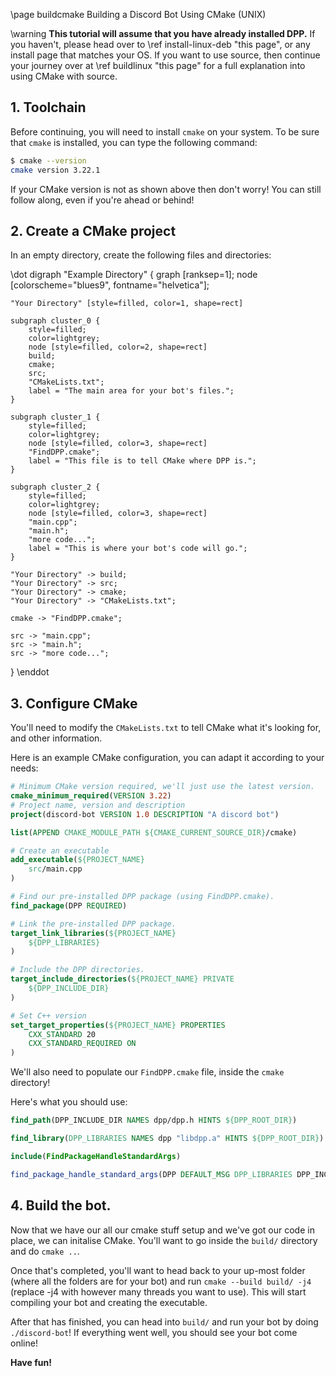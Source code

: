 \page buildcmake Building a Discord Bot Using CMake (UNIX)

\warning **This tutorial will assume that you have already installed DPP.** If you haven't, please head over to \ref install-linux-deb "this page", or any install page that matches your OS. If you want to use source, then continue your journey over at \ref buildlinux "this page" for a full explanation into using CMake with source.

## 1. Toolchain
Before continuing, you will need to install `cmake` on your system. To be sure that `cmake` is installed, you can type the following command:

```bash
$ cmake --version
cmake version 3.22.1
```

If your CMake version is not as shown above then don't worry! You can still follow along, even if you're ahead or behind!

## 2. Create a CMake project

In an empty directory, create the following files and directories:

\dot
digraph "Example Directory" {
    graph [ranksep=1];
    node [colorscheme="blues9", fontname="helvetica"];
    
    "Your Directory" [style=filled, color=1, shape=rect]
    
    subgraph cluster_0 {
		style=filled;
        color=lightgrey;
        node [style=filled, color=2, shape=rect]
        build;
        cmake;
        src;
        "CMakeLists.txt";
        label = "The main area for your bot's files.";
	}
	
	subgraph cluster_1 {
		style=filled;
        color=lightgrey;
        node [style=filled, color=3, shape=rect]
        "FindDPP.cmake";
        label = "This file is to tell CMake where DPP is.";
	}
	
	subgraph cluster_2 {
		style=filled;
        color=lightgrey;
        node [style=filled, color=3, shape=rect]
        "main.cpp";
        "main.h";
        "more code...";
        label = "This is where your bot's code will go.";
	}
    
    "Your Directory" -> build;
    "Your Directory" -> src;
    "Your Directory" -> cmake;
    "Your Directory" -> "CMakeLists.txt";
    
    cmake -> "FindDPP.cmake";
    
    src -> "main.cpp";
    src -> "main.h";
    src -> "more code...";
}
\enddot

## 3. Configure CMake

You'll need to modify the `CMakeLists.txt` to tell CMake what it's looking for, and other information.

Here is an example CMake configuration, you can adapt it according to your needs:

~~~~~~~~~~~~~~cmake
# Minimum CMake version required, we'll just use the latest version.
cmake_minimum_required(VERSION 3.22)
# Project name, version and description
project(discord-bot VERSION 1.0 DESCRIPTION "A discord bot")

list(APPEND CMAKE_MODULE_PATH ${CMAKE_CURRENT_SOURCE_DIR}/cmake)

# Create an executable
add_executable(${PROJECT_NAME}
	src/main.cpp
)

# Find our pre-installed DPP package (using FindDPP.cmake).
find_package(DPP REQUIRED)

# Link the pre-installed DPP package.
target_link_libraries(${PROJECT_NAME} 
	${DPP_LIBRARIES}
)

# Include the DPP directories.
target_include_directories(${PROJECT_NAME} PRIVATE
	${DPP_INCLUDE_DIR}
)

# Set C++ version
set_target_properties(${PROJECT_NAME} PROPERTIES
	CXX_STANDARD 20
	CXX_STANDARD_REQUIRED ON
)
~~~~~~~~~~~~~~

We'll also need to populate our `FindDPP.cmake` file, inside the `cmake` directory!

Here's what you should use:

~~~~~~~~~~~~~~cmake
find_path(DPP_INCLUDE_DIR NAMES dpp/dpp.h HINTS ${DPP_ROOT_DIR})

find_library(DPP_LIBRARIES NAMES dpp "libdpp.a" HINTS ${DPP_ROOT_DIR})

include(FindPackageHandleStandardArgs)

find_package_handle_standard_args(DPP DEFAULT_MSG DPP_LIBRARIES DPP_INCLUDE_DIR)
~~~~~~~~~~~~~~

## 4. Build the bot.

Now that we have our all our cmake stuff setup and we've got our code in place, we can initalise CMake. You'll want to go inside the `build/` directory and do `cmake ..`.

Once that's completed, you'll want to head back to your up-most folder (where all the folders are for your bot) and run `cmake --build build/ -j4` (replace -j4 with however many threads you want to use). This will start compiling your bot and creating the executable.

After that has finished, you can head into `build/` and run your bot by doing `./discord-bot`! If everything went well, you should see your bot come online!

**Have fun!**
